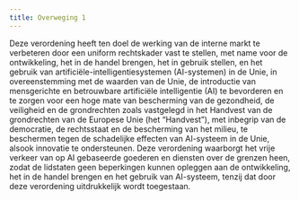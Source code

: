 ```yaml
---
title: Overweging 1
---
```


Deze verordening heeft ten doel de werking van de interne markt te verbeteren door een uniform rechtskader vast te stellen, met name voor de ontwikkeling, het in de handel brengen, het in gebruik stellen, en het gebruik van artificiële-intelligentiesystemen (AI-systemen) in de Unie, in overeenstemming met de waarden van de Unie, de introductie van mensgerichte en betrouwbare artificiële intelligentie (AI) te bevorderen en te zorgen voor een hoge mate van bescherming van de gezondheid, de veiligheid en de grondrechten zoals vastgelegd in het Handvest van de grondrechten van de Europese Unie (het “Handvest”), met inbegrip van de democratie, de rechtsstaat en de bescherming van het milieu, te beschermen tegen de schadelijke effecten van AI-systeem in de Unie, alsook innovatie te ondersteunen. Deze verordening waarborgt het vrije verkeer van op AI gebaseerde goederen en diensten over de grenzen heen, zodat de lidstaten geen beperkingen kunnen opleggen aan de ontwikkeling, het in de handel brengen en het gebruik van AI-systeem, tenzij dat door deze verordening uitdrukkelijk wordt toegestaan.
